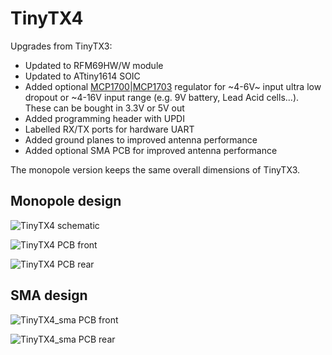 # TinyTX4

Upgrades from TinyTX3:

* Updated to RFM69HW/W module
* Updated to ATtiny1614 SOIC
* Added optional [MCP1700](https://ww1.microchip.com/downloads/en/DeviceDoc/22049f.pdf)|[MCP1703](https://ww1.microchip.com/downloads/en/DeviceDoc/22049f.pdf) regulator for ~4-6V~ input ultra low dropout or ~4-16V input range (e.g. 9V battery, Lead Acid cells...). These can be bought in 3.3V or 5V out
* Added programming header with UPDI
* Labelled RX/TX ports for hardware UART
* Added ground planes to improved antenna performance
* Added optional SMA PCB for improved antenna performance

The monopole version keeps the same overall dimensions of TinyTX3.

## Monopole design

![TinyTX4 schematic](https://user-images.githubusercontent.com/534681/110448035-bb524180-80b8-11eb-82c9-c8b545f603ad.png)

![TinyTX4 PCB front](https://user-images.githubusercontent.com/534681/110447492-3404ce00-80b8-11eb-8dbe-84e6c666e6d6.png)

![TinyTX4 PCB rear](https://user-images.githubusercontent.com/534681/110447489-32d3a100-80b8-11eb-9edf-e68a39e6f785.png)

## SMA design

![TinyTX4_sma PCB front](https://user-images.githubusercontent.com/534681/110447841-8645ef00-80b8-11eb-8fd9-696fd14d9412.png)

![TinyTX4_sma PCB rear](https://user-images.githubusercontent.com/534681/110447837-8514c200-80b8-11eb-9092-ac80495c8032.png)
